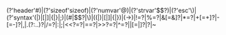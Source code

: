 (?'header'#)|(?'sizeof'sizeof)|(?'numvar'@)|(?'strvar'\$\$?)|(?'esc'\\)|(?'syntax'\(|\)|\[|\]|\{|\}|;)|(#|\$\$?|\\)|(\(|\)|\[|\]|\{|\})|(->)|!=?|%=?|&[=&]?|\*=?|\+[=+]?|-[=\-]?|,|\.(?:\.\.)?|\/=?|:|;|<<?=?|==?|>>?=?|\^=?|\|[=|]?|\?|~